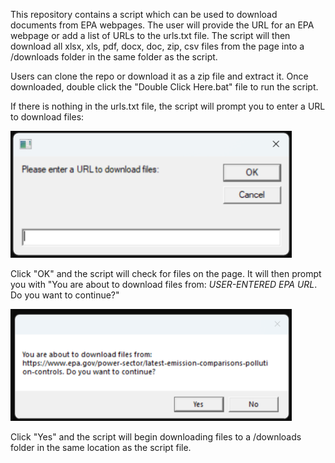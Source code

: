 This repository contains a script which can be used to download documents from EPA webpages. The user will provide the URL for an EPA webpage or add a list of URLs to the urls.txt file. The script will then download all xlsx, xls, pdf, docx, doc, zip, csv files from the page into a /downloads folder in the same folder as the script.

Users can clone the repo or download it as a zip file and extract it. Once downloaded, double click the "Double Click Here.bat" file to run the script.

If there is nothing in the urls.txt file, the script will prompt you to enter a URL to download files:

<img src="/img/EnterURL.png" alt="Screenshot of the prompt asking users to enter a URL" width="450">

Click "OK" and the script will check for files on the page. It will then prompt you with "You are about to download files from: _USER-ENTERED EPA URL_. Do you want to continue?"

<img src="/img/WantToContinue.png" alt="Screenshot of the prompt asking users if they want to continue downloading files" width="450">

Click "Yes" and the script will begin downloading files to a /downloads folder in the same location as the script file.
